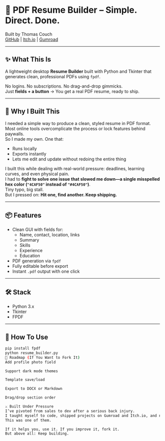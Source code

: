 # 🧾 PDF Resume Builder – Simple. Direct. Done.

Built by Thomas Couch  
[GitHub](https://github.com/Couchtr26) | [Itch.io](https://greyknightsoftware.itch.io) | [Gumroad](https://greyknight5.gumroad.com)

---

## ✨ What This Is

A lightweight desktop **Resume Builder** built with Python and Tkinter that generates clean, professional PDFs using `fpdf`.

No logins. No subscriptions. No drag-and-drop gimmicks.  
Just **fields + a button** → You get a real PDF resume, ready to ship.

---

## 🧠 Why I Built This

I needed a simple way to produce a clean, styled resume in PDF format.  
Most online tools overcomplicate the process or lock features behind paywalls.  
So I made my own. One that:

- Runs locally
- Exports instantly
- Lets me edit and update without redoing the entire thing

I built this while dealing with real-world pressure: deadlines, learning curves, and even physical pain.  
I had to **fight to solve one issue that slowed me down—a single misspelled hex color (`"4CAF50"` instead of `"#4CAF50"`)**.  
Tiny typo, big stall.  
But I pressed on: **Hit one, find another. Keep shipping.**

---

## 📦 Features

- Clean GUI with fields for:
  - Name, contact, location, links
  - Summary
  - Skills
  - Experience
  - Education
- PDF generation via `fpdf`
- Fully editable before export
- Instant `.pdf` output with one click

---

## 🛠️ Stack

- Python 3.x
- Tkinter
- FPDF

---

## 🏁 How To Use

```bash
pip install fpdf
python resume_builder.py
🚧 Roadmap (If You Want to Fork It)
Add profile photo field

Support dark mode themes

Template save/load

Export to DOCX or Markdown

Drag/drop section order

⚔️ Built Under Pressure
I’ve pivoted from sales to dev after a serious back injury.
I taught myself to code, shipped projects on Gumroad and Itch.io, and now I’m building tools that solve real pain points.
This was one of them.

If it helps you, use it. If you improve it, fork it.
But above all: Keep building.